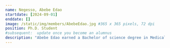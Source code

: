 ```yaml
---
name: Negesso, Abebe Edao
startdate: [2024-09-01]
enddate: []
image: /static/img/members/AbebeEdao.jpg #365 x 365 pixels, 72 dpi
position: Ph.D. Student
#subsequent:  update once you become an alumnus
description: "Abebe Edao earned a Bachelor of science degree in Medical Laboratory Technology and a Master's degree in Clinical Chemistry from Addis Ababa University, Ethiopia."
---
```


